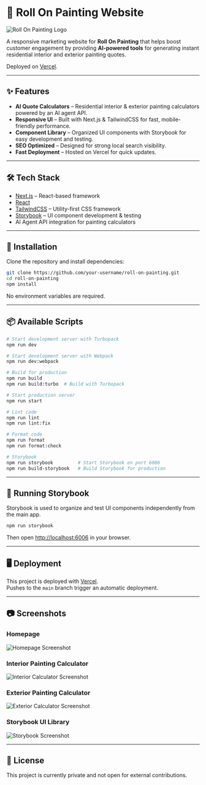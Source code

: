# 🎨 Roll On Painting Website

![Roll On Painting Logo](./assets/logo.png)

A responsive marketing website for **Roll On Painting** that helps boost customer engagement by providing **AI-powered tools** for generating instant residential interior and exterior painting quotes.

Deployed on [Vercel](https://vercel.com).

---

## ✨ Features

- **AI Quote Calculators** – Residential interior & exterior painting calculators powered by an AI agent API.
- **Responsive UI** – Built with Next.js & TailwindCSS for fast, mobile-friendly performance.
- **Component Library** – Organized UI components with Storybook for easy development and testing.
- **SEO Optimized** – Designed for strong local search visibility.
- **Fast Deployment** – Hosted on Vercel for quick updates.

---

## 🛠 Tech Stack

- [Next.js](https://nextjs.org/) – React-based framework
- [React](https://react.dev/)
- [TailwindCSS](https://tailwindcss.com/) – Utility-first CSS framework
- [Storybook](https://storybook.js.org/) – UI component development & testing
- AI Agent API integration for painting calculators

---

## 🚀 Installation

Clone the repository and install dependencies:

```bash
git clone https://github.com/your-username/roll-on-painting.git
cd roll-on-painting
npm install
```

No environment variables are required.

---

## 📦 Available Scripts

```bash
# Start development server with Turbopack
npm run dev

# Start development server with Webpack
npm run dev:webpack

# Build for production
npm run build
npm run build:turbo  # Build with Turbopack

# Start production server
npm run start

# Lint code
npm run lint
npm run lint:fix

# Format code
npm run format
npm run format:check

# Storybook
npm run storybook         # Start Storybook on port 6006
npm run build-storybook   # Build Storybook for production
```

---

## 📖 Running Storybook

Storybook is used to organize and test UI components independently from the main app.

```bash
npm run storybook
```

Then open [http://localhost:6006](http://localhost:6006) in your browser.

---

## 🖥 Deployment

This project is deployed with [Vercel](https://vercel.com).  
Pushes to the `main` branch trigger an automatic deployment.

---

## 📷 Screenshots

### Homepage
![Homepage Screenshot](./assets/screenshots/homepage.png)

### Interior Painting Calculator
![Interior Calculator Screenshot](./assets/screenshots/interior-calculator.png)

### Exterior Painting Calculator
![Exterior Calculator Screenshot](./assets/screenshots/exterior-calculator.png)

### Storybook UI Library
![Storybook Screenshot](./assets/screenshots/storybook.png)

---

## 📄 License

This project is currently private and not open for external contributions.

